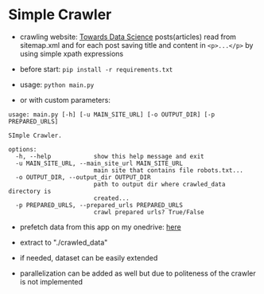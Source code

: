 # Simple Crawler
- crawling website: [Towards Data Science](https://towardsdatascience.com/) posts(articles) 
read from sitemap.xml and for each post saving title 
and content in `<p>...</p>` by using simple xpath expressions

- before start:
`pip install -r requirements.txt`
- usage: `python main.py`
- or with custom parameters:
```
usage: main.py [-h] [-u MAIN_SITE_URL] [-o OUTPUT_DIR] [-p PREPARED_URLS]

SImple Crawler.

options:
  -h, --help            show this help message and exit
  -u MAIN_SITE_URL, --main_site_url MAIN_SITE_URL
                        main site that contains file robots.txt...
  -o OUTPUT_DIR, --output_dir OUTPUT_DIR
                        path to output dir where crawled_data directory is
                        created...
  -p PREPARED_URLS, --prepared_urls PREPARED_URLS
                        crawl prepared urls? True/False
```

- prefetch data from this app on my onedrive: [here](https://onedrive.live.com/?authkey=%21AEi6buOuVgTO4QE&id=8D9B8AAC1B2B5597%2185066&cid=8D9B8AAC1B2B5597)
- extract to "./crawled_data"
- if needed, dataset can be easily extended

- parallelization can be added as well but due to politeness of the crawler is not implemented

